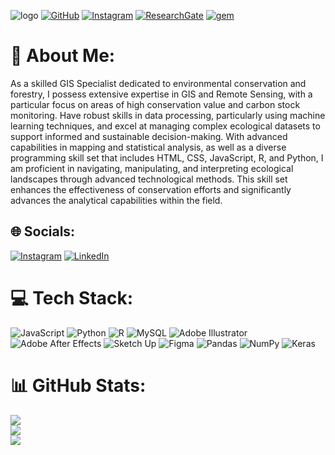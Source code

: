 ![logo]([https://github.com/arihutan/arihutan/blob/61d0f830313ff14cf1645c1ce2fb2836f50f202d/Sampul1.png](https://github.com/fajaraihan/fajaraihan/blob/main/bg%20githubbg%20github.png)) 
[![GitHub](https://img.shields.io/badge/GitHub-fajaraihan-darkgrey?style=flat&logo=github&logoColor=white)](https://github.com/fajaraihan/)   [![Instagram](https://img.shields.io/badge/Instagram-%23E4405F.svg?style=flat&logo=Instagram&logoColor=white)](https://instagram.com/fajaraihan/)   [![ResearchGate](https://img.shields.io/badge/ResearchGate-00CCBB?style=flat&logo=ResearchGate&logoColor=white)](https://www.researchgate.net/profile/Fajar-Raihan)  [![gem](https://img.shields.io/badge/LinkedIn-0077B5?style=flat&logo=linkedin&logoColor=white)](https://www.linkedin.com/in/fajar-raihan/)


# 💫 About Me:
As a skilled GIS Specialist dedicated to environmental conservation and forestry, I possess extensive expertise in GIS and Remote Sensing, with a particular focus on areas of high conservation value and carbon stock monitoring. Have robust skills in data processing, particularly using machine learning techniques, and excel at managing complex ecological datasets to support informed and sustainable decision-making. With advanced capabilities in mapping and statistical analysis, as well as a diverse programming skill set that includes HTML, CSS, JavaScript, R, and Python, I am proficient in navigating, manipulating, and interpreting ecological landscapes through advanced technological methods. This skill set enhances the effectiveness of conservation efforts and significantly advances the analytical capabilities within the field.


## 🌐 Socials:
[![Instagram](https://img.shields.io/badge/Instagram-%23E4405F.svg?logo=Instagram&logoColor=white)](https://instagram.com/fajaraihan) [![LinkedIn](https://img.shields.io/badge/LinkedIn-%230077B5.svg?logo=linkedin&logoColor=white)](https://linkedin.com/in/fajar-raihan) 

# 💻 Tech Stack:
![JavaScript](https://img.shields.io/badge/javascript-%23323330.svg?style=flat&logo=javascript&logoColor=%23F7DF1E) ![Python](https://img.shields.io/badge/python-3670A0?style=flat&logo=python&logoColor=ffdd54) ![R](https://img.shields.io/badge/r-%23276DC3.svg?style=flat&logo=r&logoColor=white) ![MySQL](https://img.shields.io/badge/mysql-4479A1.svg?style=flat&logo=mysql&logoColor=white) ![Adobe Illustrator](https://img.shields.io/badge/adobe%20illustrator-%23FF9A00.svg?style=flat&logo=adobe%20illustrator&logoColor=white) ![Adobe After Effects](https://img.shields.io/badge/Adobe%20After%20Effects-9999FF.svg?style=flat&logo=Adobe%20After%20Effects&logoColor=white) ![Sketch Up](https://img.shields.io/badge/SketchUp-005F9E?style=flat&logo=sketchup&logoColor=white) ![Figma](https://img.shields.io/badge/figma-%23F24E1E.svg?style=flat&logo=figma&logoColor=white) ![Pandas](https://img.shields.io/badge/pandas-%23150458.svg?style=flat&logo=pandas&logoColor=white) ![NumPy](https://img.shields.io/badge/numpy-%23013243.svg?style=flat&logo=numpy&logoColor=white) ![Keras](https://img.shields.io/badge/Keras-%23D00000.svg?style=flat&logo=Keras&logoColor=white)
# 📊 GitHub Stats:
![](https://github-readme-stats.vercel.app/api?username=fajaraihan&theme=shadow_blue&hide_border=false&include_all_commits=true&count_private=true)<br/>
![](https://github-readme-streak-stats.herokuapp.com/?user=fajaraihan&theme=shadow_blue&hide_border=false)<br/>
![](https://github-readme-stats.vercel.app/api/top-langs/?username=fajaraihan&theme=shadow_blue&hide_border=false&include_all_commits=true&count_private=true&layout=compact)

<!-- Proudly created with GPRM ( https://gprm.itsvg.in ) -->
